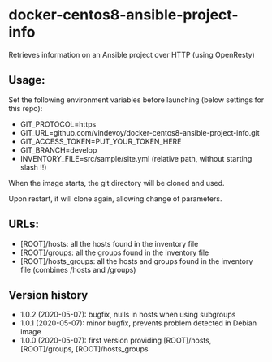 # docker-centos8-ansible-project-info

Retrieves information on an Ansible project over HTTP (using OpenResty)

## Usage:

Set the following environment variables before launching (below settings for this repo):

- GIT_PROTOCOL=https
- GIT_URL=github.com/vindevoy/docker-centos8-ansible-project-info.git  
- GIT_ACCESS_TOKEN=PUT_YOUR_TOKEN_HERE
- GIT_BRANCH=develop
- INVENTORY_FILE=src/sample/site.yml  (relative path, without starting slash !!)

When the image starts, the git directory will be cloned and used.  

Upon restart, it will clone again, allowing change of parameters.

## URLs:

- [ROOT]/hosts: all the hosts found in the inventory file
- [ROOT]/groups: all the groups found in the inventory file
- [ROOT]/hosts_groups: all the hosts and groups found in the inventory file (combines /hosts and /groups)


## Version history

- 1.0.2 (2020-05-07): bugfix, nulls in hosts when using subgroups
- 1.0.1 (2020-05-07): minor bugfix, prevents problem detected in Debian image
- 1.0.0 (2020-05-07): first version providing [ROOT]/hosts, [ROOT]/groups, [ROOT]/hosts_groups